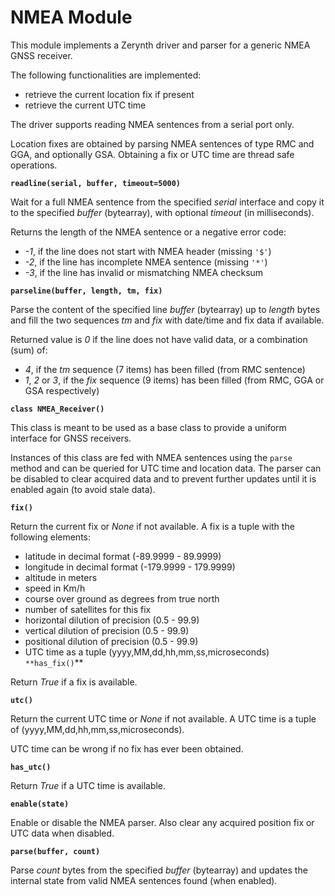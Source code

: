 # NMEA Module

This module implements a Zerynth driver and parser for a generic NMEA GNSS receiver.

The following functionalities are implemented:


* retrieve the current location fix if present
* retrieve the current UTC time

The driver supports reading NMEA sentences from a serial port only.

Location fixes are obtained by parsing NMEA sentences of type RMC and GGA, and optionally GSA. Obtaining a fix or UTC time are thread safe operations.


**`readline(serial, buffer, timeout=5000)`**

Wait for a full NMEA sentence from the specified *serial* interface and copy it to the specified *buffer* (bytearray), with optional *timeout* (in milliseconds).

Returns the length of the NMEA sentence or a negative error code:

* *-1*, if the line does not start with NMEA header (missing `'$'`)
* *-2*, if the line has incomplete NMEA sentence (missing  `'*'`)
* *-3*, if the line has invalid or mismatching NMEA checksum


**`parseline(buffer, length, tm, fix)`**

Parse the content of the specified line *buffer* (bytearray) up to *length* bytes and fill the two sequences *tm* and *fix* with date/time and fix data if available.

Returned value is *0* if the line does not have valid data, or a combination (sum) of:

* *4*, if the *tm* sequence (7 items) has been filled (from RMC sentence)
* *1*, *2* or *3*, if the *fix* sequence (9 items) has been filled (from RMC, GGA or GSA respectively)


**`class NMEA_Receiver()`**

This class is meant to be used as a base class to provide a uniform interface for GNSS receivers.

Instances of this class are fed with NMEA sentences using the `parse` method and can be queried for UTC time and location data. The parser can be disabled to clear acquired data and to prevent further updates until it is enabled again (to avoid stale data).


**`fix()`**

Return the current fix or *None* if not available. A fix is a tuple with the following elements:

* latitude in decimal format (-89.9999 - 89.9999)
* longitude in decimal format (-179.9999 - 179.9999)
* altitude in meters
* speed in Km/h
* course over ground as degrees from true north
* number of satellites for this fix
* horizontal dilution of precision (0.5 - 99.9)
* vertical dilution of precision (0.5 - 99.9)
* positional dilution of precision (0.5 - 99.9)
* UTC time as a tuple (yyyy,MM,dd,hh,mm,ss,microseconds)
`
**has_fix()`**

Return *True* if a fix is available.


**`utc()`**

Return the current UTC time or *None* if not available. A UTC time is a tuple of (yyyy,MM,dd,hh,mm,ss,microseconds).

UTC time can be wrong if no fix has ever been obtained.


**`has_utc()`**

Return *True* if a UTC time is available.


**`enable(state)`**

Enable or disable the NMEA parser. Also clear any acquired position fix or UTC data when disabled.


**`parse(buffer, count)`**

Parse *count* bytes from the specified *buffer* (bytearray) and updates the internal state from valid NMEA sentences found (when enabled).
